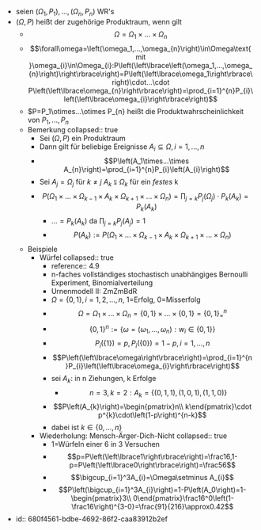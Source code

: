 - seien $\left(\Omega_1,P_1\right),...,\left(\Omega_{n},P_{n}\right)$ WR's
- $\left(\Omega,P\right)$ heißt der zugehörige Produktraum, wenn gilt
	- $$\Omega=\Omega_1\times...\times\Omega_{n}$$
	- $$\forall\omega=\left(\omega_1,...,\omega_{n}\right)\in\Omega\text{ mit }\omega_{i}\in\Omega_{i}:P\left(\left\lbrace\left(\omega_1,...,\omega_{n}\right)\right\rbrace\right)=P\left(\left\lbrace\omega_1\right\rbrace\right)\cdot...\cdot P\left(\left\lbrace\omega_{n}\right\rbrace\right)=\prod_{i=1}^{n}P_{i}\left(\left\lbrace\omega_{i}\right\rbrace\right)$$
	- $P=P_1\otimes...\otimes P_{n} heißt die Produktwahrscheinlichkeit von $P_1,...,P_{n}$
	- Bemerkung
	  collapsed:: true
		- Sei $\left(\Omega,P\right)$ ein Produktraum
		- Dann gilt für beliebige Ereignisse $A_{i}\subseteq\Omega,i=1,...,n$
		- $$P\left(A_1\times...\times A_{n}\right)=\prod_{i=1}^{n}P_{i}\left(A_{i}\right)$$
		- Sei $A_{j}=\Omega_{j}$ für $k\neq j$ $A_{k}\subsetneqq\Omega_{k}$ für ein *festes* k
		- $$P\left(\Omega_1\times...\times\Omega_{k-1}\times A_{k}\times\Omega_{k+1}\times...\times\Omega_{n}\right)=\prod_{j=k}P_{j}\left(\Omega_{j}\right)\cdot P_{k}\left(A_{k}\right)=P_{k}\left(A_{k}\right)$$
			- $...=P_{k}\left(A_{k}\right)$ da $\prod_{j=k}P_{j}\left(A_{j}\right)=1$
			- $$P\left(A_{k}\right):=P\left(\Omega_1\times...\times\Omega_{k-1}\times A_{k}\times\Omega_{k+1}\times...\times\Omega_{n}\right)$$
	- Beispiele
		- Würfel
		  collapsed:: true
			- reference:: 4.9
			- n-faches vollständiges stochastisch unabhängiges Bernoulli Experiment, Binomialverteilung
			- Urnenmodell II: ZmZmBdR
			- $\Omega=\left\lbrace0,1\right\rbrace,i=1,2,...,n$, 1=Erfolg, 0=Misserfolg
			- $$\Omega=\Omega_1\times...\times\Omega_{n}=\left\lbrace0,1\right\rbrace\times...\times\left\lbrace0,1\right\rbrace=\left\lbrace0,1\right\rbrace_{=}^{n}$$
			- $$\left\lbrace0,1\right\rbrace^{n}:=\left\lbrace\omega=\left(\omega_1,...,\omega_{n}\right):w_{i}\in\left\lbrace0,1\right\rbrace\right\rbrace$$
			- $$P_{i}\left(\left\lbrace1\right\rbrace\right)=p,P_{i}\left(\left\lbrace0\right\rbrace\right)=1-p,i=1,...,n$$
			- $$P\left(\left\lbrace\omega\right\rbrace\right)=\prod_{i=1}^{n}P_{i}\left(\left\lbrace\omega_{i}\right\rbrace\right)$$
			- sei $A_{k}$: in n Ziehungen, k Erfolge
				- $$n=3,k=2:A_{k}=\left\lbrace\left(0,1,1\right),\left(1,0,1\right),\left(1,1,0\right)\right\rbrace$$
			- $$P\left(A_{k}\right)=\begin{pmatrix}n\\ k\end{pmatrix}\cdot p^{k}\cdot\left(1-p\right)^{n-k}$$
			- dabei ist $k\in\left\lbrace0,...,n\right\rbrace$
		- Wiederholung: Mensch-Ärger-Dich-Nicht
		  collapsed:: true
			- 1=Würfeln einer 6 in 3 Versuchen
			- $$p=P\left(\left\lbrace1\right\rbrace\right)=\frac16,1-p=P\left(\left\lbrace0\right\rbrace\right)=\frac56$$
			- $$\bigcup_{i=1}^3A_{i}=\Omega\setminus A_{i}$$
			- $$P\left(\bigcup_{i=1}^3A_{i}\right)=1-P\left(A_0\right)=1-\begin{pmatrix}3\\ 0\end{pmatrix}\frac16^0\left(1-\frac16\right)^{3-0}=\frac{91}{216}\approx0.42$$
- id:: 680f4561-bdbe-4692-86f2-caa83912b2ef